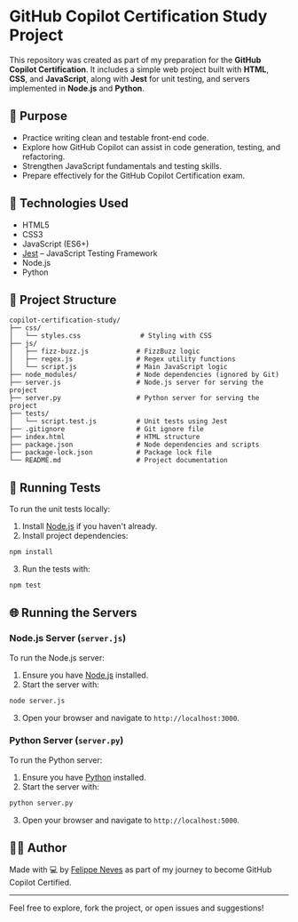 # GitHub Copilot Certification Study Project

This repository was created as part of my preparation for the **GitHub Copilot Certification**. It includes a simple web project built with **HTML**, **CSS**, and **JavaScript**, along with **Jest** for unit testing, and servers implemented in **Node.js** and **Python**.

## 🎯 Purpose

* Practice writing clean and testable front-end code.
* Explore how GitHub Copilot can assist in code generation, testing, and refactoring.
* Strengthen JavaScript fundamentals and testing skills.
* Prepare effectively for the GitHub Copilot Certification exam.

## 🧰 Technologies Used

* HTML5
* CSS3
* JavaScript (ES6+)
* [Jest](https://jestjs.io/) – JavaScript Testing Framework
* Node.js
* Python

## 📁 Project Structure

```
copilot-certification-study/
├── css/
│   └── styles.css               # Styling with CSS
├── js/
│   ├── fizz-buzz.js            # FizzBuzz logic
│   ├── regex.js                # Regex utility functions
│   └── script.js               # Main JavaScript logic
├── node_modules/               # Node dependencies (ignored by Git)
├── server.js                   # Node.js server for serving the project
├── server.py                   # Python server for serving the project
├── tests/
│   └── script.test.js          # Unit tests using Jest
├── .gitignore                  # Git ignore file
├── index.html                  # HTML structure
├── package.json                # Node dependencies and scripts
├── package-lock.json           # Package lock file
└── README.md                   # Project documentation
```

## 🧪 Running Tests

To run the unit tests locally:

1. Install [Node.js](https://nodejs.org/) if you haven't already.
2. Install project dependencies:

```bash
npm install
```

3. Run the tests with:

```bash
npm test
```

## 🌐 Running the Servers

### Node.js Server (`server.js`)

To run the Node.js server:

1. Ensure you have [Node.js](https://nodejs.org/) installed.
2. Start the server with:

```bash
node server.js
```

3. Open your browser and navigate to `http://localhost:3000`.

### Python Server (`server.py`)

To run the Python server:

1. Ensure you have [Python](https://www.python.org/) installed.
2. Start the server with:

```bash
python server.py
```

3. Open your browser and navigate to `http://localhost:5000`.

## 👩‍💻 Author

Made with 💻 by [Felippe Neves](https://github.com/felippeneves) as part of my journey to become GitHub Copilot Certified.

---

Feel free to explore, fork the project, or open issues and suggestions!